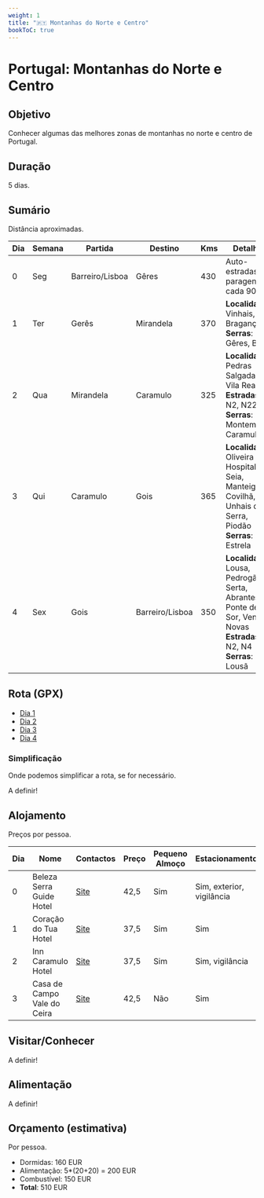 ```yaml
---
weight: 1
title: "🇵🇹 Montanhas do Norte e Centro"
bookToC: true
---
```


# Portugal: Montanhas do Norte e Centro

## Objetivo

Conhecer algumas das melhores zonas de montanhas no norte e centro de Portugal.

## Duração

5 dias.

## Sumário 

Distância aproximadas.

| **Dia** | **Semana** | **Partida** | **Destino** | **Kms** | **Detalhes** |
|-------|----------|-------------|-------------|--------|---------------------------------------------------------------------------------------------------------------|
| 0 | Seg | Barreiro/Lisboa | Gêres | 430 | Auto-estradas, paragens a cada 90 min |
| 1 | Ter | Gerês | Mirandela | 370 | **Localidades**: Vinhais, Bragança **Serras**: Gêres, Borne |
| 2 | Qua | Mirandela | Caramulo | 325 | **Localidades**: Pedras Salgadas, Vila Real **Estradas**: N2, N222 **Serras**: Montemuro, Caramulo |
| 3 | Qui | Caramulo | Gois | 365 | **Localidades**: Oliveira do Hospital, Seia, Manteigas, Covilhã, Unhais da Serra, Piodão **Serras**: Estrela |
| 4 | Sex | Gois | Barreiro/Lisboa | 350 | **Localidades**: Lousa, Pedrogão, Serta, Abrantes, Ponte de Sor, Vendas Novas **Estradas**: N2, N4 **Serras**: Lousã |


## Rota (GPX)

* [Dia 1](/moto/portugal-montanhas-norte/dia1.gpx)
* [Dia 2](/moto/portugal-montanhas-norte/dia2.gpx)
* [Dia 3](/moto/portugal-montanhas-norte/dia3.gpx)
* [Dia 4](/moto/portugal-montanhas-norte/dia4.gpx)

### Simplificação

Onde podemos simplificar a rota, se for necessário.

A definir!

## Alojamento

Preços por pessoa.

| **Dia** | **Nome** | **Contactos** | **Preço** | **Pequeno Almoço** | **Estacionamento** | **Pagamento** |
|----|----|----|----|----|----|----|
| 0 | Beleza Serra Guide Hotel | [Site](https://belezaserraguidehotel.com/) | 42,5 | Sim | Sim, exterior, vigilância | Sim |
| 1 | Coração do Tua Hotel | [Site](https://www.coracaodotua.pt) | 37,5 | Sim | Sim | No checkin |
| 2 | Inn Caramulo Hotel | [Site](https://inncaramulohotel.pt) | 37,5 | Sim | Sim, vigilância | No checkin |
| 3 | Casa de Campo Vale do Ceira | [Site](https://casadecampovaledoceira.talkguestwebsites.com) | 42,5 | Não | Sim | Sim |

## Visitar/Conhecer

A definir!

## Alimentação

A definir!

## Orçamento (estimativa)

Por pessoa.

* Dormidas: 160 EUR
* Alimentação: 5*(20+20) = 200 EUR
* Combustível: 150 EUR
* **Total**: 510 EUR
